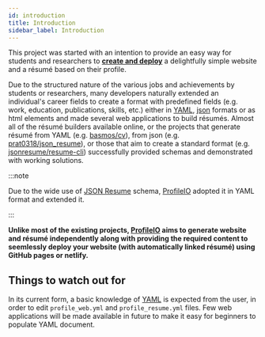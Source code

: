 ```yaml
---
id: introduction
title: Introduction
sidebar_label: Introduction
---
```


This project was started with an intention to provide an easy way for students and researchers to <u>**create and deploy**</u> a delightfully simple website and a r&eacute;sum&eacute; based on their profile.

Due to the structured nature of the various jobs and achievements by students or researchers, many developers naturally extended an individual's career fields to create a format with predefined fields (e.g. work, education, publications, skills, etc.) either in [YAML], [json] formats or as html elements and made several web applications to build r&eacute;sum&eacute;s. Almost all of the r&eacute;sum&eacute; builders available online, or the projects that generate r&eacute;sum&eacute; from YAML (e.g. [basmos/cv](https://github.com/bamos/cv)), from json (e.g. [prat0318/json_resume](https://github.com/prat0318/json_resume)), or those that aim to create a standard format (e.g. [jsonresume/resume-cli](https://github.com/jsonresume/resume-cli)) successfully provided schemas and demonstrated with working solutions.

:::note

Due to the wide use of [JSON Resume](https://jsonresume.org/) schema, [ProfileIO] adopted it in YAML format and extended it.

:::

**Unlike most of the existing projects, [ProfileIO] aims to generate website and r&eacute;sum&eacute; independently along with providing the required content to seemlessly deploy your website (with automatically linked r&eacute;sum&eacute;) using GitHub pages or netlify.**

Things to watch out for
---

In its current form, a basic knowledge of [YAML] is expected from the user, in order to edit `profile_web.yml` and `profile_resume.yml` files. Few web applications will be made available in future to make it easy for beginners to populate YAML document.

[ProfileIO]: https://github.com/acrlakshman/profileio
[YAML]: https://yaml.org/
[json]: https://www.json.org/json-en.html